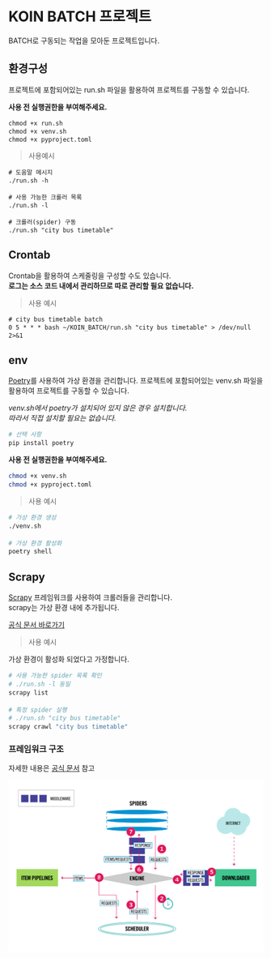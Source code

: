 # KOIN BATCH 프로젝트

BATCH로 구동되는 작업을 모아둔 프로젝트입니다.

## 환경구성

프로젝트에 포함되어있는 run.sh 파일을 활용하여 프로젝트를 구동할 수 있습니다.

**사용 전 실행권한을 부여해주세요.**

```shell
chmod +x run.sh
chmod +x venv.sh
chmod +x pyproject.toml
```

> 사용예시

```shell
# 도움말 메시지
./run.sh -h

# 사용 가능한 크롤러 목록
./run.sh -l

# 크롤러(spider) 구동
./run.sh "city bus timetable"
```

## Crontab

Crontab을 활용하여 스케줄링을 구성할 수도 있습니다.  
**로그는 소스 코드 내에서 관리하므로 따로 관리할 필요 없습니다.**

> 사용 예시

```shell
# city bus timetable batch
0 5 * * * bash ~/KOIN_BATCH/run.sh "city bus timetable" > /dev/null 2>&1
```

## env

[Poetry](https://python-poetry.org/)를 사용하여 가상 환경을 관리합니다.
프로젝트에 포함되어있는 venv.sh 파일을 활용하여 프로젝트를 구동할 수 있습니다.

*venv.sh에서 poetry가 설치되어 있지 않은 경우 설치합니다.  
따라서 직접 설치할 필요는 없습니다.*
```bash
# 선택 사항
pip install poetry
```

**사용 전 실행권한을 부여해주세요.**

```bash
chmod +x venv.sh
chmod +x pyproject.toml
```

> 사용 예시

```bash
# 가상 환경 생성
./venv.sh

# 가상 환경 활성화
poetry shell
```

## Scrapy

[Scrapy](https://scrapy.org/) 프레임워크를 사용하여 크롤러들을 관리합니다.  
scrapy는 가상 환경 내에 추가됩니다.

[공식 문서 바로가기](https://docs.scrapy.org/en/latest/)

> 사용 예시

가상 환경이 활성화 되었다고 가정합니다.

```bash
# 사용 가능한 spider 목록 확인
# ./run.sh -l 동일
scrapy list

# 특정 spider 실행
# ./run.sh "city bus timetable"
scrapy crawl "city bus timetable"
```

### 프레임워크 구조

자세한 내용은 [공식 문서](https://docs.scrapy.org/en/latest/topics/architecture.html) 참고

![data_flow.png](./img/data_flow.png)

